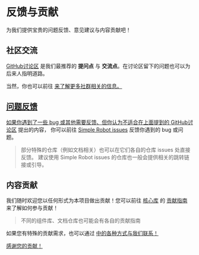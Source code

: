 # 反馈与贡献

<tldr>
为我们提供宝贵的问题反馈、意见建议与内容贡献吧！
</tldr>

## 社区交流

[GitHub讨论区][GHD]
是我们最推荐的 **提问点** 与 **交流点**。在讨论区留下的问题也可以为后来人指明道路。

当然，你也可以前往
<a href="communities.md" /> 来了解更多社群相关的信息。

## 问题反馈

如果你遇到了一些 bug 或其他需要反馈、但你认为不适合在上面提到的 [GitHub讨论区][GHD] 提出的内容，
你可以前往 [Simple Robot issues](https://github.com/simple-robot/simpler-robot/issues)
反馈你遇到的 bug 或问题。

> 部分特殊的仓库（例如文档相关）也可以在它们各自的仓库 issues 处直接反馈。
> 建议使用 Simple Robot issues 的仓库也一般会提供相关的跳转链接或引导。

## 内容贡献

我们随时欢迎您以任何形式为本项目做出贡献！您可以前往 [核心库][GH] 的 [贡献指南][GH-CB] 来了解如何参与贡献！

> 不同的组件库、文档仓库也可能会有各自的贡献指南

如果您有特殊的贡献需求，也可以通过 
<a href="communities.md" />
中的各种方式与我们联系！

<note title="感谢">感谢您的贡献！</note>

[GH]: https://github.com/simple-robot/simpler-robot
[GH-CB]: https://github.com/simple-robot/simpler-robot/blob/v4-dev/docs/CONTRIBUTING.md
[GHD]: https://github.com/orgs/simple-robot/discussions